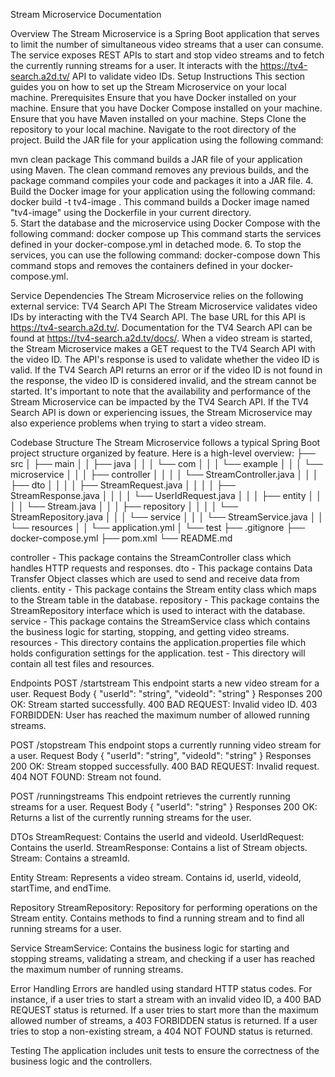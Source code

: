 Stream Microservice Documentation

Overview
The Stream Microservice is a Spring Boot application that serves to limit the number of simultaneous video streams that a user can consume. The service exposes REST APIs to start and stop video streams and to fetch the currently running streams for a user. It interacts with the https://tv4-search.a2d.tv/ API to validate video IDs.
Setup Instructions 
This section guides you on how to set up the Stream Microservice on your local machine.
Prerequisites
Ensure that you have Docker installed on your machine.
Ensure that you have Docker Compose installed on your machine.
Ensure that you have Maven installed on your machine.
Steps
Clone the repository to your local machine.
Navigate to the root directory of the project.
Build the JAR file for your application using the following command:

mvn clean package
This command builds a JAR file of your application using Maven. The clean command removes any previous builds, and the package command compiles your code and packages it into a JAR file.
     4. Build the Docker image for your application using the following command:
    docker build -t tv4-image .
         This command builds a Docker image named "tv4-image" using the Dockerfile in your current directory.	
     5. Start the database and the microservice using Docker Compose with the following command:
    docker compose up
        This command starts the services defined in your docker-compose.yml in detached mode. 
     6. To stop the services, you can use the following command:
   docker-compose down
       This command stops and removes the containers defined in your docker-compose.yml.

Service Dependencies
The Stream Microservice relies on the following external service:
TV4 Search API
The Stream Microservice validates video IDs by interacting with the TV4 Search API. The base URL for this API is https://tv4-search.a2d.tv/. Documentation for the TV4 Search API can be found at https://tv4-search.a2d.tv/docs/.
When a video stream is started, the Stream Microservice makes a GET request to the TV4 Search API with the video ID. The API's response is used to validate whether the video ID is valid. If the TV4 Search API returns an error or if the video ID is not found in the response, the video ID is considered invalid, and the stream cannot be started.
It's important to note that the availability and performance of the Stream Microservice can be impacted by the TV4 Search API. If the TV4 Search API is down or experiencing issues, the Stream Microservice may also experience problems when trying to start a video stream.

Codebase Structure
The Stream Microservice follows a typical Spring Boot project structure organized by feature. Here is a high-level overview:
├── src
│   ├── main
│   │   ├── java
│   │   │   └── com
│   │   │       └── example
│   │   │           └── microservice
│   │   │               ├── controller
│   │   │               │   └── StreamController.java
│   │   │               ├── dto
│   │   │               │   ├── StreamRequest.java
│   │   │               │   ├── StreamResponse.java
│   │   │               │   └── UserIdRequest.java
│   │   │               ├── entity
│   │   │               │   └── Stream.java
│   │   │               ├── repository
│   │   │               │   └── StreamRepository.java
│   │   │               └── service
│   │   │                   └── StreamService.java
│   │   └── resources
│   │       └── application.yml
│   └── test
├── .gitignore
├── docker-compose.yml
├── pom.xml
└── README.md

controller - This package contains the StreamController class which handles HTTP requests and responses.
dto - This package contains Data Transfer Object classes which are used to send and receive data from clients.
entity - This package contains the Stream entity class which maps to the Stream table in the database.
repository - This package contains the StreamRepository interface which is used to interact with the database.
service - This package contains the StreamService class which contains the business logic for starting, stopping, and getting video streams.
resources - This directory contains the application.properties file which holds configuration settings for the application.
test - This directory will contain all test files and resources.

Endpoints
POST /startstream
This endpoint starts a new video stream for a user.
Request Body
{
    "userId": "string",
    "videoId": "string"
}
Responses
200 OK: Stream started successfully.
400 BAD REQUEST: Invalid video ID.
403 FORBIDDEN: User has reached the maximum number of allowed running streams.

POST /stopstream
This endpoint stops a currently running video stream for a user.
Request Body
{
    "userId": "string",
    "videoId": "string"
}
Responses
200 OK: Stream stopped successfully.
400 BAD REQUEST: Invalid request.
404 NOT FOUND: Stream not found.


POST /runningstreams
This endpoint retrieves the currently running streams for a user.
Request Body
{
    "userId": "string"
}
Responses
200 OK: Returns a list of the currently running streams for the user.

DTOs
StreamRequest: Contains the userId and videoId.
UserIdRequest: Contains the userId.
StreamResponse: Contains a list of Stream objects.
Stream: Contains a streamId.

Entity
Stream: Represents a video stream. Contains id, userId, videoId, startTime, and endTime.

Repository
StreamRepository: Repository for performing operations on the Stream entity. Contains methods to find a running stream and to find all running streams for a user.

Service
StreamService: Contains the business logic for starting and stopping streams, validating a stream, and checking if a user has reached the maximum number of running streams.

Error Handling
Errors are handled using standard HTTP status codes. For instance, if a user tries to start a stream with an invalid video ID, a 400 BAD REQUEST status is returned. If a user tries to start more than the maximum allowed number of streams, a 403 FORBIDDEN status is returned. If a user tries to stop a non-existing stream, a 404 NOT FOUND status is returned.

Testing
The application includes unit tests to ensure the correctness of the business logic and the controllers.

